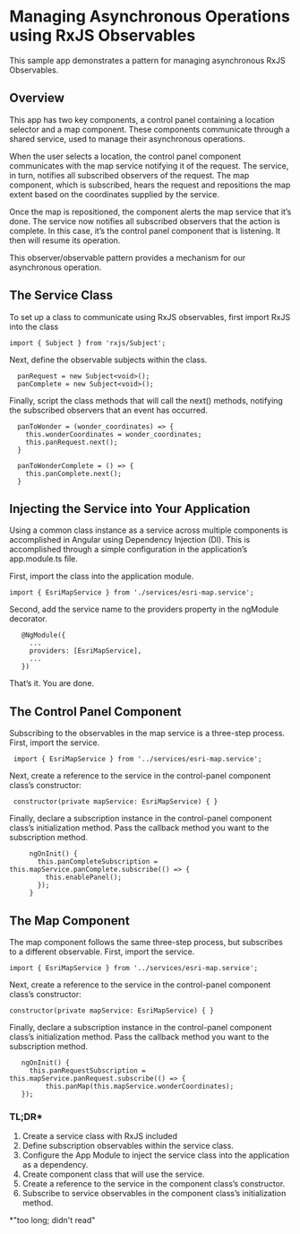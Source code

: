 # Managing Asynchronous Operations using RxJS Observables

This sample app demonstrates a pattern for managing asynchronous RxJS Observables.

## Overview
This app has two key components, a control panel containing a location selector and a map component. These components communicate through a shared service, used to manage their asynchronous operations.

When the user selects a location, the control panel component communicates with the map service notifying it of the request.  The service, in turn, notifies all subscribed observers of the request.  The map component, which is subscribed, hears the request and repositions the map extent based on the coordinates supplied by the service.

Once the map is repositioned, the component alerts the map service that it’s done.  The service now notifies all subscribed observers that the action is complete.  In this case, it’s the control panel component that is listening.  It then will resume its operation.

This observer/observable pattern provides a mechanism for our asynchronous operation.

## The Service Class
To set up a class to communicate using RxJS observables, first import RxJS into the class

```
import { Subject } from 'rxjs/Subject';
```

Next, define the observable subjects within the class.
```
  panRequest = new Subject<void>();
  panComplete = new Subject<void>();
```
Finally, script the class methods that will call the next() methods, notifying the subscribed observers that an event has occurred.
```
  panToWonder = (wonder_coordinates) => {
    this.wonderCoordinates = wonder_coordinates;
    this.panRequest.next();
  }

  panToWonderComplete = () => {
    this.panComplete.next();
  }
```
## Injecting the Service into Your Application
 Using a common class instance as a service across multiple components is accomplished in Angular using Dependency Injection (DI).  This is accomplished through a simple configuration in the application’s app.module.ts file.
 
 First, import the class into the application module.
 ```
 import { EsriMapService } from './services/esri-map.service';
 ```
 Second, add the service name to the providers property in the ngModule decorator.
 
 ```
    @NgModule({
      ...
      providers: [EsriMapService],
      ...
    })
 ```
 That’s it.  You are done.
 
 ## The Control Panel Component
 Subscribing to the observables in the map service is a three-step process.  First, import the service.
 ```
  import { EsriMapService } from '../services/esri-map.service';
 ```
 Next, create a reference to the service in the control-panel component class’s constructor:
 
 ```
  constructor(private mapService: EsriMapService) { }
 ```
 Finally, declare a subscription instance in the control-panel component class’s initialization method.  Pass the callback method you want to the subscription method.
 ```
      ngOnInit() {
        this.panCompleteSubscription = this.mapService.panComplete.subscribe(() => {
          this.enablePanel();
        });
      }
 ```
 ## The Map Component
 
 The map component follows the same three-step process, but subscribes to a different observable. First, import the service.
 ```
 import { EsriMapService } from '../services/esri-map.service';
 ```
 Next, create a reference to the service in the control-panel component class’s constructor:
 
 ```
 constructor(private mapService: EsriMapService) { }
 ```
 Finally, declare a subscription instance in the control-panel component class’s initialization method.  Pass the callback method you want to the subscription method.
 ```
    ngOnInit() {
      this.panRequestSubscription = this.mapService.panRequest.subscribe(() => {
          this.panMap(this.mapService.wonderCoordinates);
    });
  ```
### TL;DR*
1.	Create a service class with RxJS included
2.	Define subscription observables within the service class.
3.	Configure the App Module to inject the service class into the application as a dependency.
4.	Create component class that will use the service.
5.	Create a reference to the service in the component class’s constructor.
6.	Subscribe to service observables in the component class’s initialization method.

*"too long; didn't read"
